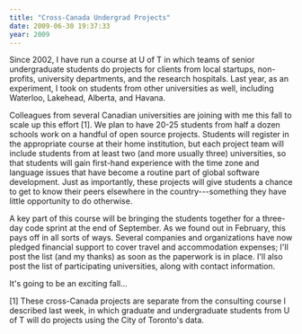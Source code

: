 ```yaml
---
title: "Cross-Canada Undergrad Projects"
date: 2009-06-30 19:37:33
year: 2009
---
```

Since 2002, I have run a course at U of T in which  teams of senior undergraduate students do projects for clients from local startups, non-profits,  university departments, and the research hospitals. Last year, as an experiment, I took on students from other universities as well, including Waterloo,  Lakehead, Alberta, and Havana.

Colleagues from several Canadian universities are joining with me this fall to scale up this effort [1]. We plan to have 20-25 students from half a dozen schools work on a handful of open source projects. Students will register in the appropriate course at their home institution, but each project team will include students from at least two (and more usually three) universities, so that students will gain first-hand experience with the time zone and language issues that have become a routine part of global software development.  Just as importantly, these projects will give students a chance to get to know their peers elsewhere in the country---something they have little opportunity to do otherwise.

A key part of this course will be bringing the students together for a three-day code sprint at the end of September. As we found out in February, this pays off in all sorts of ways. Several companies and organizations have now pledged financial support to cover travel and accommodation expenses; I'll post the list (and my thanks) as soon as the paperwork is in place.  I'll also post the list of participating universities, along with contact information.

It's going to be an exciting fall...

[1] These cross-Canada projects are separate from the consulting course I described last week, in which graduate and undergraduate students from U of T will do projects using the City of Toronto's data.
